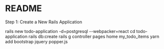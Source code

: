 # README

Step 1: Create a New Rails Application

rails new todo-application -d=postgresql --webpacker=react
cd todo-application
rails db:create
rails g controller pages home my_todo_items
yarn add bootstrap jquery popper.js
